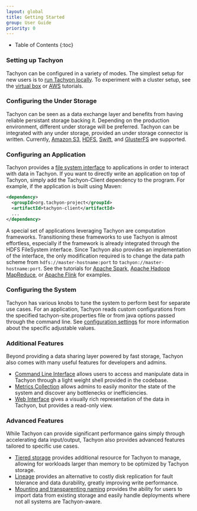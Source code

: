```yaml
---
layout: global
title: Getting Started
group: User Guide
priority: 0
---
```


* Table of Contents
{:toc}

### Setting up Tachyon

Tachyon can be configured in a variety of modes. The simplest setup for new users is to
[run Tachyon locally](Running-Tachyon-Locally.html). To experiment with a cluster setup, see the
[virtual box](Running-Tachyon-on-Virtual-Box.html) or [AWS](Running-Tachyon-on-EC2.html) tutorials.

### Configuring the Under Storage

Tachyon can be seen as a data exchange layer and benefits from having reliable persistant storage
backing it. Depending on the production environment, different under storage will be preferred.
Tachyon can be integrated with any under storage, provided an under storage connector is written.
Currently, [Amazon S3](Configuring-Tachyon-with-S3.html),
[HDFS](Configuring-Tachyon-with-HDFS.html), [Swift](Configuring-Tachyon-with-Swift.html), and
[GlusterFS](Configuring-Tachyon-with-GlusterFS.html) are supported.

### Configuring an Application

Tachyon provides a [file system interface](File-System-API.html) to applications in order to
interact with data in Tachyon. If you want to directly write an application on top of Tachyon,
simply add the Tachyon-Client dependency to the program. For example, if the application is built
using Maven:

```xml
<dependency>
  <groupId>org.tachyon-project</groupId>
  <artifactId>tachyon-client</artifactId>
  ...
</dependency>
```

A special set of applications leveraging Tachyon are computation frameworks. Transitioning these
frameworks to use Tachyon is almost effortless, especially if the framework is already integrated
through the HDFS FileSystem interface. Since Tachyon also provides an implementation of the
interface, the only modification required is to change the data path scheme from
`hdfs://master-hostname:port` to `tachyon://master-hostname:port`. See the tutorials for
[Apache Spark](Running-Spark-on-Tachyon.html),
[Apache Hadoop MapReduce](Running-Hadoop-MapReduce-on-Tachyon.html), or
[Apache Flink](Running-Flink-on-Tachyon.html) for examples.

### Configuring the System

Tachyon has various knobs to tune the system to perform best for separate use cases. For an
application, Tachyon reads custom configurations from the specified tachyon-site.properties file or
from java options passed through the command line. See
[configuration settings](Configuration-Settings.html) for more information about the specific
adjustable values.

### Additional Features

Beyond providing a data sharing layer powered by fast storage, Tachyon also comes with many useful
features for developers and admins.

* [Command Line Interface](Command-Line-Interface.html) allows users to access and manipulate data
in Tachyon through a light weight shell provided in the codebase.
* [Metrics Collection](Metrics-System.html) allows admins to easily monitor the state of the system
and discover any bottlenecks or inefficiencies.
* [Web Interface](Web-Interface.html) gives a visually rich representation of the data in Tachyon,
but provides a read-only view.

### Advanced Features

While Tachyon can provide significant performance gains simply through accelerating data
input/output, Tachyon also provides advanced features tailored to specific use cases.

* [Tiered storage](Tiered-Storage-on-Tachyon.html) provides additional resource for Tachyon to
manage, allowing for workloads larger than memory to be optimized by Tachyon storage.
* [Lineage](Lineage.html) provides an alternative to costly disk replication for fault tolerance and
data durability, greatly improving write performance.
* [Mounting and transparenting naming](Mounting-and-Transparent-Naming.html) provides the ability
for users to import data from existing storage and easily handle deployments where not all systems
are Tachyon-aware.